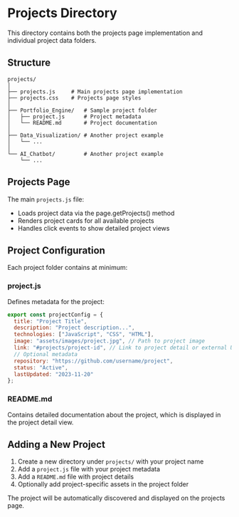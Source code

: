 # Projects Directory

This directory contains both the projects page implementation and individual project data folders.

## Structure

```
projects/
│
├── projects.js     # Main projects page implementation
├── projects.css    # Projects page styles
│
├── Portfolio_Engine/   # Sample project folder
│   ├── project.js      # Project metadata
│   └── README.md       # Project documentation
│
├── Data_Visualization/ # Another project example
│   └── ...
│
└── AI_Chatbot/         # Another project example
    └── ...
```

## Projects Page

The main `projects.js` file:
- Loads project data via the page.getProjects() method
- Renders project cards for all available projects
- Handles click events to show detailed project views

## Project Configuration

Each project folder contains at minimum:

### project.js

Defines metadata for the project:

```javascript
export const projectConfig = {
  title: "Project Title",
  description: "Project description...",
  technologies: ["JavaScript", "CSS", "HTML"],
  image: "assets/images/project.jpg", // Path to project image
  link: "#projects/project-id", // Link to project detail or external URL
  // Optional metadata
  repository: "https://github.com/username/project",
  status: "Active",
  lastUpdated: "2023-11-20"
};
```

### README.md

Contains detailed documentation about the project, which is displayed in the project detail view.

## Adding a New Project

1. Create a new directory under `projects/` with your project name
2. Add a `project.js` file with your project metadata
3. Add a `README.md` file with project details
4. Optionally add project-specific assets in the project folder

The project will be automatically discovered and displayed on the projects page.
